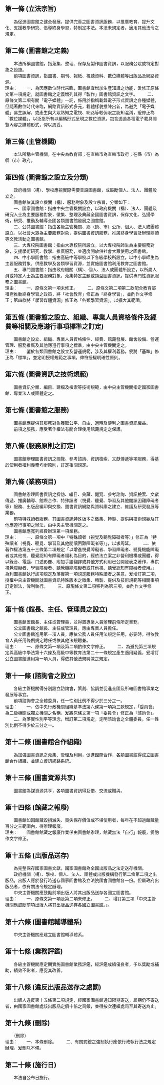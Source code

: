 第一條 (立法宗旨)
-----------------
　　為促進圖書館之健全發展，提供完善之圖書資訊服務，以推廣教育、提升文化、支援教學研究、倡導終身學習，特制定本法。本法未規定者，適用其他法令之規定。  


第二條 (圖書館之定義)
---------------------
　　本法所稱圖書館，指蒐集、整理、保存及製作圖書資訊，以服務公眾或特定對象之設施。  
　　前項圖書資訊，指圖書、期刊、報紙、視聽資料、數位媒體等出版品及網路資源。  
理由：　　一、為因應數位時代來臨，圖書館宜增加生產知識之功能，爰修正原條文第一項規定，就圖書館之定義增列其得「製作」圖書館資訊之文字。
　　二、原條文第二項有關「電子媒體」一詞，係用於指稱載錄電子形式資訊之各種媒體，但隨著數位時代來臨，網路資訊形式多元，載體樣貌推陳出新，為避免「電子媒體」易生誤解，或產生與大眾熟知之電視、網路等較侷限之認知混淆，爰修正為「數位媒體」，以泛指所有以編碼形式呈現之數位資訊，包含透過各種電子載具閱覽內容之媒體形式，俾以周妥。

第三條 (主管機關)
-----------------
　　本法所稱主管機關，在中央為教育部；在直轄市為直轄市政府；在縣（市）為縣（市）政府。  


第四條 (圖書館之設立及分類)
---------------------------
　　政府機關（構）、學校應視實際需要普設圖書館，或鼓勵個人、法人、團體設立之。  
　　圖書館依其設立機關（構）、服務對象及設立宗旨，分類如下：  
　　一、國家圖書館：指由中央主管機關設立，以政府機關（構）、法人、團體及研究人士為主要服務對象，徵集、整理及典藏全國圖書資訊，保存文化、弘揚學術，研究、推動及輔導全國各類圖書館發展之圖書館。  
　　二、公共圖書館：指由各級主管機關、鄉（鎮、巿）公所、個人、法人或團體設立，以社會大眾為主要服務對象，提供圖書資訊服務，推廣終身學習及辦理閱讀等文教活動之圖書館。  
　　三、大專校院圖書館：指由大專校院所設立，以大專校院師生為主要服務對象，支援學術研究、教學、推廣服務，並適度開放供社會大眾使用之圖書館。  
　　四、中小學圖書館：指由高級中等學校以下各級學校所設立，以中小學師生為主要服務對象，供應教學及各類學習資源，並實施圖書館利用教育之圖書館。  
　　五、專門圖書館：指由政府機關（構）、個人、法人或團體所設立，以所屬人員或特定人士為主要服務對象，蒐集特定主題或類型圖書資訊，提供專門性資訊服務之圖書館。  
理由：　　一、原條文第一項未修正。
　　二、原條文第二項第二款配合教育部積極推動終身學習之政策，將「社會教育」修正為「終身學習」，並酌作文字修正；第四款將「學習媒體資源」修正為「各類學習資源」，以擴大其範圍。

第五條 (圖書館之設立、組織、專業人員資格條件及經費等相關及應遵行事項標準之訂定)
-------------------------------------------------------------------------------
　　圖書館之設立、組織、專業人員資格條件、經費、館藏發展、館舍設備、營運管理、服務推廣及其他應遵行事項之標準，由中央主管機關定之。  
理由：　　鑒於各類圖書館之設立及營運規範，涉及其權利義務，爰將「基準」修正為「標準」，並定明授權規範之事項，俾符授權明確性原則。

第六條 (圖書資訊之技術規範)
---------------------------
　　圖書資訊分類、編目、建檔及檢索等技術規範，由中央主管機關指定國家圖書館、專業法人或團體定之。  


第七條 (圖書館之服務)
---------------------
　　圖書館應提供其服務對象獲取公平、自由、適時及便利之圖書資訊權益。  
　　前項之服務，應受著作權法有關合理使用館藏規定之保護。  


第八條 (服務原則之訂定)
-----------------------
　　圖書館辦理圖書資訊之閱覽、參考諮詢、資訊檢索、文獻傳遞等項服務，得基於使用者權利義務均衡原則，訂定相關規定。  


第九條 (業務項目)
-----------------
　　圖書館辦理圖書資訊之採訪、編目、典藏、閱覽、參考諮詢、資訊檢索、文獻傳遞、推廣輔導、館際合作、特殊讀者（視覺、聽覺、學習及其他閱讀困難障礙者等）服務、出版品編印與交換、圖書資訊網路與資料庫之建立、維護及研究發展等業務。  
　　前項特殊讀者服務，其圖書資訊特殊版本之徵集、轉製、提供與技術規範及其他應遵行事項之辦法，由中央主管機關定之。  
　　圖書館應寬列經費辦理第一項業務。  
理由：　　一、原條文第一項中「特殊讀者（視覺及聽覺障礙者等）」修正為「特殊讀者（視覺、聽覺、學習及其他閱讀困難障礙者等）」，以求周延。
　　二、依著作權法第五十三條第二項規定「以增進視覺障礙者、學習障礙者、聽覺機能障礙者或其他視、聽覺認知有障礙者福利為目的，經依法立案之非營利機構或團體，得以錄音、電腦、口述影像、附加手語翻譯或其他方式利用已公開發表之著作，專供視覺障礙者、學習障礙者、聽覺機能障礙者或其他視、聽覺認知有障礙者使用。」為利圖書館執行該項規定及落實第一項規定服務特殊讀者之美意，爰增訂第二項，授權中央主管機關就圖書資訊特殊版本之徵集、轉製、提供及技術規範等相關事項訂定辦法，俾利執行。
　　三、原現條文第二項移列為第三項，並酌作文字修正。

第十條 (館長、主任、管理員之設立)
---------------------------------
　　圖書館置館長、主任或管理員，並得置專業人員辦理前條所定業務。  
　　公立圖書館之館長、主任或管理員，應由專業人員擔任。  
　　公立圖書館進用第一項人員，應依公務人員任用法規定任用，必要時，得依教育人員任用條例規定聘任或依其他法規聘兼。  
理由：　　一、原條文第一項及第二項酌作文字修正。
　　二、為避免第三項規定與高級中學法第十六條及高級中等教育法第二十一條規定產生適用疑義，爰增訂公立圖書館進用第一項人員，得依其他法規聘兼之規定。

第十一條 (諮詢會之設立)
-----------------------
　　各級主管機關得分別設立諮詢會，策劃、協調並促進全國及所轄圖書館事業之發展等事宜。  
　　前項諮詢會之全體委員，任一性別比例不得少於三分之一。  
理由：　　一、依中央行政機關組織基準法第六條第一項第三款規定，「委員會」為二級機關或獨立機關之名稱，爰將原條文第一項「委員會」修正為「諮詢會」。
　　二、為落實性別平等理念，增訂第二項規定，定明諮詢會之全體委員，任一性別比例不得少於三分之一。

第十二條 (圖書館合作組織)
-------------------------
　　為加強圖書資訊之蒐集、管理及利用，促進館際合作，各類圖書館得成立圖書館合作組織，並建立資訊網路系統。  


第十三條 (圖書資源共享)
-----------------------
　　圖書館為謀資源共享，各項圖書資訊得互借、交流或贈與。  


第十四條 (館藏之報廢)
---------------------
　　圖書館如因館藏毀損滅失、喪失保存價值或不堪使用者，每年在不超過館藏量百分之三範圍內，得辦理報廢。  
理由：　　圖書館館藏之報廢作業係由圖書館辦理，館藏無法「自行」報廢，爰酌作文字修正。

第十五條 (出版品送存)
---------------------
　　為完整保存國家圖書文獻，國家圖書館為全國出版品之法定送存機關。  
　　政府機關（構）、學校、個人、法人、團體或出版機構發行第二條第二項之出版品，出版人應於發行時送存國家圖書館及立法院國會圖書館各一份。但屬政府出版品者，依有關法令規定辦理。  
　　中央主管機關應鼓勵前項出版人將其出版品送存各國立圖書館。  
理由：　　一、原條文第一項及第二項未修正。
　　二、增訂第三項「中央主管機關應鼓勵前項出版人將其出版品送存各國立圖書館。」。

第十六條 (圖書館輔導體系)
-------------------------
　　中央主管機關應建立圖書館輔導體系。  


第十七條 (業務評鑑)
-------------------
　　各級主管機關應定期實施圖書館業務評鑑，經評鑑成績優良者，予以獎勵或補助，績效不彰者，應促其改善。  


第十八條 (違反出版品送存之處罰)
-------------------------------
　　出版人違反第十五條第二項規定，經國家圖書館通知限期寄送，屆期仍不寄送者，由國家圖書館處該出版品定價十倍之罰鍰，並得按次連續處罰至其寄送為止。  


第十九條 (刪除)
---------------
　　（刪除）  
理由：　　一、本條刪除。
　　二、有關罰鍰之強制執行應依行政執行法之規定辦理，爰刪除本條。

第二十條 (施行日)
-----------------
　　本法自公布日施行。